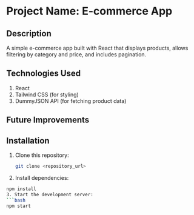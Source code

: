 # Project Name: E-commerce App

## Description
A simple e-commerce app built with React that displays products, allows filtering by category and price, and includes pagination.

 ## Technologies Used
 1. React
 2. Tailwind CSS (for styling)
 3. DummyJSON API (for fetching product data)

## Future Improvements

## Installation

1. Clone this repository:
   ```bash
   git clone <repository_url>
2.  Install dependencies:
   ```bash
   npm install
3. Start the development server:
   ```bash
   npm start
